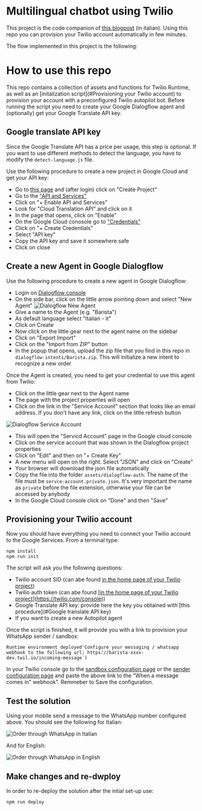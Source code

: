 # Multilingual chatbot using Twilio

This project is the code companion of [this blogpost](https://www.twilio.com/blog/chatbot-multilingue-per-whatsapp) (in italian). Using this repo you can provision your Twilio account automatically in few minutes. 

The flow implemented in this project is the following: 



# How to use this repo 

This repo contains a collection of assets and functions for Twilio Runtime, as well as an [initalization script](#Provisioning your Twilio account) to provision your account with a preconfigured Twilio autopilot bot. Before running the script you need to create your Google Dialogflow agent and (optionally) get your Google Translate API key. 

## Google translate API key

Since the Google Translate API has a price per usage, this step is optional. If you want to use different methods to detect the language, you have to modify the `detect-language.js` file. 
 
Use the following procedure to create a new project in Google Cloud and get your API key: 

* Go to [this page](https://console.cloud.google.com/projectselector2/home/dashboard) and (after login) click on "Create Project"
* Go to the ["API and Services"](https://console.cloud.google.com/apis/dashboard)
* Click on "+ Enable API and Services"
* Look for "Cloud Translation API" and click on it
* In the page that opens, click on "Enable" 
* On the Google Cloud conosole go to ["Credentials"](https://console.cloud.google.com/apis/credentials)
* Click on "+ Create Credentials"
* Select "API key"
* Copy the API key and save it somewhere safe 
* Click on close

## Create a new Agent in Google Dialogflow

Use the following procedure to create a new agent in Google Dialogflow: 

* Login on [Dialogflow console](https://dialogflow.cloud.google.com/)
* On the side bar, click on the little arrow pointing down and select "New Agent"
![Dialogflow New Agent](https://twilio-cms-prod.s3.amazonaws.com/images/dialogflow-newagent.width-800.png)
* Give a name to the Agent (e.g. "Barista")
* As default language select "Italian - it"
* Click on Create
* Now click on  the little gear next to the agent name on the sidebar 
* Click on "Export Import"
* Click on the "Import from ZIP" button 
* In the popup that opens, upload the zip file that you find in this repo in `dialogflow-intents/Barista.zip`. This will initialize a new intent to recognize a new order 

Once the Agent is created, you need to get your credential to use this agent from Twilio: 

* Click on the little gear next to the Agent name
* The page with the project properties will open
* Click on the link in the "Service Account" section that looks like an email address. If you don't have any link, click on the little refresh button

![Dialogflow Service Account](https://twilio-cms-prod.s3.amazonaws.com/images/dialogflow-project_1PbHnSe.width-1600.png)

* This will open the "Servicd Account" page in the Google cloud console
* Click on the service account that was shown in the Dialogflow project properties 
* Click on "Edit" and then on "+ Create Key"
* A new menu will open on the right. Select "JSON" and click on "Create"
* Your browser will download the json file automatically 
* Copy the file into the folder `assets/dialogflow-auth`. The name of the file must be `servce-account.private.json`. It's very important the name as `private` before the file extension, otherwise your file can be accessed by anybody 
* In the Google Cloud console click on "Done" and then "Save"

## Provisioning your Twilio account

Now you should have everything you need to connect your Twilio account to the Google Services. From a terminal type: 

```
npm install 
npm run init
```

The script will ask you the following questions: 
* Twilio account SID (can abe found [in the home page of your Twilio project](https://twilio.com/console))
* Twilio auth token (can abe found [[in the home page of your Twilio project](https://twilio.com/console)](https://twilio.com/console))
* Google Translate API key: provide here the key you obtained with [this procedure](#Google translate API key)
* If you want to create a new Autopilot agent

Once the script is finished, it will provide you with a link to provision your WhatsApp sender / sandbox:

```
Runtime environment deployed'Configure your messaging / whatsapp webhook to the following url: https://barista-xxxx-dev.twil.io/incoming-message`)
```

In your Twilio console go to the [sandbox configuration page](https://www.twilio.com/console/sms/whatsapp/sandbox) or the [sender configuration page](https://www.twilio.com/console/sms/whatsapp/senders) and paste the above link to the "When a message comes in" webhook". Remmeber to Save the configuration. 

## Test  the solution

Using your mobile send a message to the WhatsApp number configured above. You should see the following for Italian: 

![Order through WhatsApp in Italian](https://twilio-cms-prod.s3.amazonaws.com/images/test-whatsapp-italian.width-1600.png)

And for English:

![Order through WhatsApp in English](https://twilio-cms-prod.s3.amazonaws.com/images/test-whatsapp-english.width-1600.png)

## Make changes and re-dwploy

In order to re-deploy the solution after the intial set-up use: 

```
npm run deploy
```